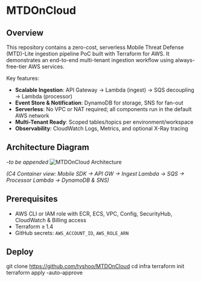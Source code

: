 # MTDOnCloud

## Overview
This repository contains a zero-cost, serverless Mobile Threat Defense (MTD)-Lite ingestion pipeline PoC built with Terraform for AWS. It demonstrates an end-to-end multi-tenant ingestion workflow using always-free-tier AWS services.

Key features:
- **Scalable Ingestion**: API Gateway → Lambda (ingest) → SQS decoupling → Lambda (processor)
- **Event Store & Notification**: DynamoDB for storage, SNS for fan-out
- **Serverless**: No VPC or NAT required; all components run in the default AWS network
- **Multi-Tenant Ready**: Scoped tables/topics per environment/workspace
- **Observability**: CloudWatch Logs, Metrics, and optional X-Ray tracing

## Architecture Diagram
*-to be appended*
![MTDOnCloud Architecture](architecture.png)

*(C4 Container view: Mobile SDK → API GW → Ingest Lambda → SQS → Processor Lambda → DynamoDB & SNS)*


## Prerequisites
- AWS CLI or IAM role with ECR, ECS, VPC, Config, SecurityHub, CloudWatch & Billing access  
- Terraform ≥ 1.4  
- GitHub secrets: `AWS_ACCOUNT_ID`, `AWS_ROLE_ARN`

## Deploy

git clone https://github.com/tyshoo/MTDOnCloud
cd infra
terraform init
terraform apply -auto-approve


